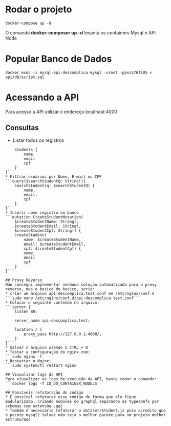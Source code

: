 # Rodar o projeto
```docker-compose up -d```

O comando **docker-composer up -d** levanta os containers Mysql e API Node

# Popular Banco de Dados
```docker exec -i mysql-api-descomplica mysql -uroot -ppssS76TiD5 < api/db/script.sql```


# Acessando a API
Para acesso a API utilizar o endereço localhost:4000

## Consultas
* Listar todos os registros
```query {
    students {
        name
        email
        cpf
    }
}```
* Filtrar usuários por Nome, E-mail ou CPF
```query($searchStudentQ: String!){
    searchStudent(q: $searchStudentQ) {
        name,
        email,
        cpf
    }
}```
* Inserir novo registro no banco
```mutation CreateStudentMutation(
    $createStudentName: String!, 
    $createStudentEmail: String!, 
    $createStudentCpf: String!) {
    createStudent(
        name: $createStudentName, 
        email: $createStudentEmail, 
        cpf: $createStudentCpf) {
        name
        email
        cpf
    }
}```

## Proxy Reverso
Não consegui implementar nenhuma solução automatizada para o proxy reverso, mas o basico do basico, seria:
* criar um arquivo api-descomplica.test.conf em /etc/nginx/conf.d
```sudo nano /etc/nginx/conf.d/api-descomplica.test.conf```
* Colocar o seguinte conteúdo no arquivo:
```server {
    listen 80;

    server_name api-descomplica.test;

    location / {
        proxy_pass http://127.0.0.1:4000/;
    }
}```
* Salvar o arquivo usando o CTRL + O
* Testar a configuração do nginx com:
```sudo nginx -t
* Restartar o Nginx:
```sudo systemctl restart nginx

## Visualizar logs da API
Para viusalizar os logs de execução da API, basta rodar o comando:
```docker logs -f ID_DO_CONTAINER_NODEJS

## Possíveis refatoração do código
* É possível refatorar esse código de forma que ele fique modularizado, criando modules do graphql separando as typesdefs por schemas com extensão .gql
* Também é necessário refatorar o dataset/Student.js pois acredito que o pacote mysql2 talvez não seja o melhor pacote para um projeto melhor estruturado
